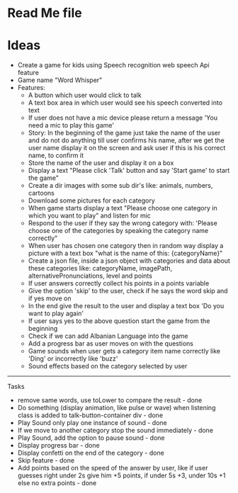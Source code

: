 # Read Me file

# Ideas

- Create a game for kids using Speech recognition web speech Api feature
- Game name "Word Whisper"
- Features:
  - A button which user would click to talk
  - A text box area in which user would see his speech converted into text
  - If user does not have a mic device please return a message 'You need a mic to play this game'
  - Story: In the beginning of the game just take the name of the user and do not do anything till user confirms his name, after we get the user name display it on the screen and ask user if this is his correct name, to confirm it
  - Store the name of the user and display it on a box
  - Display a text "Please click 'Talk' button and say 'Start game' to start the game"
  - Create a dir images with some sub dir's like: animals, numbers, cartoons
  - Download some pictures for each category
  - When game starts display a text "Please choose one category in which you want to play" and listen for mic
  - Respond to the user if they say the wrong category with: 'Please choose one of the categories by speaking the category name correctly"
  - When user has chosen one category then in random way display a picture with a text box "what is the name of this: {categoryName}"
  - Create a json file, inside a json object with categories and data about these categories like: categoryName, imagePath, alternativePronunciations, level and points
  - If user answers correctly collect his points in a points variable
  - Give the option 'skip' to the user, check if he says the word skip and if yes move on
  - In the end give the result to the user and display a text box 'Do you want to play again'
  - If user says yes to the above question start the game from the beginning
  - Check if we can add Albanian Language into the game
  - Add a progress bar as user moves on with the questions
  - Game sounds when user gets a category item name correctly like 'Ding' or incorrectly like 'buzz'
  - Sound effects based on the category selected by user

---

Tasks

- remove same words, use toLower to compare the result - done
- Do something (display animation, like pulse or wave) when listening class is added to talk-button-container div - done
- Play Sound only play one instance of sound - done
- If we move to another category stop the sound immediately - done
- Play Sound, add the option to pause sound - done
- Display progress bar - done
- Display confetti on the end of the category - done
- Skip feature - done
- Add points based on the speed of the answer by user, like if user guesses right under 2s give him +5 points, if under 5s +3, under 10s +1 else no extra points - done
